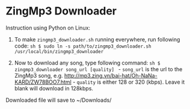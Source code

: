 # ZingMp3 Downloader
Instruction using Python on Linux:

  1. To make `zingmp3_downloader.sh` running everywhere, run following code:
    ```sh
    $ sudo ln -s path/to/zingmp3_downloader.sh /usr/local/bin/zingmp3_downloader
    ```

  2. Now to download any song, type following command:
    ```sh
    $ zingmp3_downloader song_url [quality]
    ```
    - `song_url` is the url to the ZingMp3 song, e.g. http://mp3.zing.vn/bai-hat/Oh-NaNa-KARD/ZW78BOO7.html
    - `quality` is either 128 or 320 (kbps). Leave it blank will download in 128kbps.
  
  Downloaded file will save to ~/Downloads/
